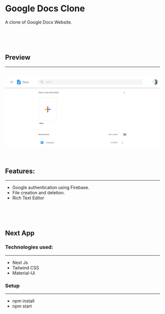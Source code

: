 <h1>Google Docs Clone</h1>
<p>A clone of Google Docs Website.</p>
<br/>
<br/>
<br/>
<h2>Preview</h3>
<hr/>
<br/>
<img src='https://github.com/Nick9499/Google-docs-clone/blob/main/public/screen.png'>
<br/>
<br/>
<br/>
<h2>Features:</h2>
<hr/>
<ul>
  <li>Google authentication using Firebase.</li>
  <li>File creation and deletion.</li>
  <li>Rich Text Editor</li>
  </ul>
  <br/>
<br/>
<br/>
<h2>Next App</h2>
<h3>Technologies used: </h3>
<hr/>
<ul>
<li>Next Js</li>
<li>Tailwind CSS</li>
<li>Material-Ui</li>
</ul>
<h3>Setup</h3>
<hr/>
<ul>
<li>npm install</li>
<li>npm start</li>
</ul>
